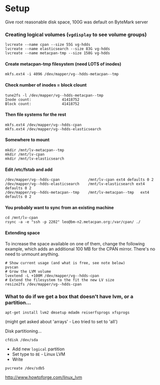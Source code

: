 # Setup

Give root reasonable disk space, 100G was default on ByteMark server

### Creating logical volumes (`vgdisplay` to see volume groups)
```
lvcreate --name cpan --size 55G vg-hdds
lvcreate --name elasticsearch --size 83G vg-hdds
lvcreate --name metacpan-tmp --size 158G vg-hdds
```

#### Create metacpan-tmp filesystem (need LOTS of inodes)
```
mkfs.ext4 -i 4096 /dev/mapper/vg--hdds-metacpan--tmp
```

#### Check number of inodes = block clount
```
tune2fs -l /dev/mapper/vg--hdds-metacpan--tmp
Inode count:              41418752
Block count:              41418752
```

#### Then file systems for the rest
```
mkfs.ext4 /dev/mapper/vg--hdds-cpan
mkfs.ext4 /dev/mapper/vg--hdds-elasticsearch
```

#### Somewhere to mount
```
mkdir /mnt/lv-metacpan--tmp
mkdir /mnt/lv-cpan
mkdir /mnt/lv-elasticsearch
```

#### Edit /etc/fstab and add
```
/dev/mapper/vg--hdds-cpan         	  /mnt/lv-cpan ext4 defaults 0 2
/dev/mapper/vg--hdds-elasticsearch    /mnt/lv-elasticsearch ext4 defaults 0 2
/dev/mapper/vg--hdds-metacpan--tmp    /mnt/lv-metacpan--tmp   ext4 defaults 0 2
```

#### You probably want to sync from an existing machine
```
cd /mnt/lv-cpan
rsync -a -e "ssh -p 2202" leo@bm-n2.metacpan.org:/var/cpan/ ./
```

#### Extending space

To increase the space available on one of them, change the following example, which adds an additional 100 MB for the CPAN mirror. There's no need to unmount anything.

```
# Show current usage (and what is free, see note below)
pvscan
# Grow the LVM volume
lvextend -L +100M /dev/mapper/vg--hdds-cpan
# Extend the filesystem to the fit the new LV size
resize2fs /dev/mapper/vg--hdds-cpan
```

### What to do if we get a box that doesn't have lvm, or a partition...

```
apt-get install lvm2 dmsetup mdadm reiserfsprogs xfsprogs
```
(might get asked about 'arrays' - Leo tried to set to 'all')

Disk partitioning...
```
cfdisk /dev/sda
```

* Add new `logical` partition
* Set type to `8E` - Linux LVM
* Write

```
pvcreate /dev/sdb5
```

http://www.howtoforge.com/linux_lvm





